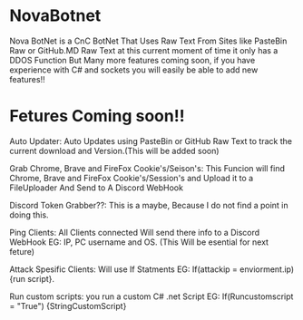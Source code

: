 # NovaBotnet
Nova BotNet is a CnC BotNet That Uses Raw Text From Sites like PasteBin Raw or GitHub.MD Raw Text at this current moment of time it only has a DDOS Function But Many more features coming soon, if you have experience with C# and sockets you will easily be able to add new features!!




# Fetures Coming soon!!

Auto Updater: Auto Updates using PasteBin or GitHub Raw Text to track the current download and Version.(This will be added soon)

Grab Chrome, Brave and FireFox Cookie's/Seison's: This Funcion will find Chrome, Brave and FireFox Cookie's/Session's and Upload it to a FileUploader And Send to A Discord WebHook

Discord Token Grabber??: This is a maybe, Because I do not find a point in doing this.

Ping Clients: All Clients connected Will send there info to a Discord WebHook EG: IP, PC username and OS. (This Will be esential for next feture) 

Attack Spesific Clients: Will use If Statments EG: If(attackip = enviorment.ip) {run script}. 

Run custom scripts: you run a custom C# .net Script EG: If(Runcustomscript = "True") {StringCustomScript}

